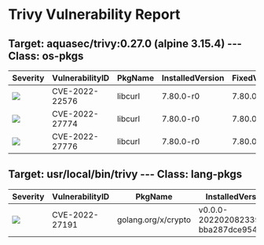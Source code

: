 # Trivy Vulnerability Report




## Target: aquasec/trivy:0.27.0 (alpine 3.15.4) --- Class: os-pkgs
|Severity|VulnerabilityID|PkgName|InstalledVersion|FixedVersion|
|--------|---------------|-------|----------------|------------|
|![](https://img.shields.io/badge/-MEDIUM-yellow)|CVE-2022-22576|libcurl|7.80.0-r0|7.80.0-r1|
|![](https://img.shields.io/badge/-MEDIUM-yellow)|CVE-2022-27774|libcurl|7.80.0-r0|7.80.0-r1|
|![](https://img.shields.io/badge/-MEDIUM-yellow)|CVE-2022-27776|libcurl|7.80.0-r0|7.80.0-r1|

## Target: usr/local/bin/trivy --- Class: lang-pkgs
|Severity|VulnerabilityID|PkgName|InstalledVersion|FixedVersion|
|--------|---------------|-------|----------------|------------|
|![](https://img.shields.io/badge/-HIGH-orange)|CVE-2022-27191|golang.org/x/crypto|v0.0.0-20220208233918-bba287dce954|0.0.0-20220315160706-3147a52a75dd|
